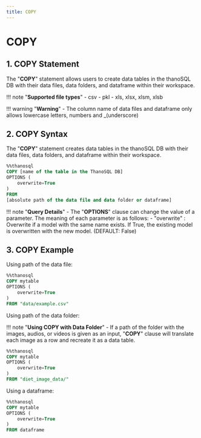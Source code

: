 ```yaml
---
title: COPY
---
```


# __COPY__

## __1. COPY Statement__

The "__COPY__" statement allows users to create data tables in the thanoSQL DB with their data files, data folders, and dataframe within their workspace.

!!! note "__Supported file types__"
    - csv
    - pkl
    - xls, xlsx, xlsm, xlsb

!!! warning "__Warning__" 
    - The column name of data files and dataframe only allows lowercase letters, numbers and _(underscore) 

## __2. COPY Syntax__

The "__COPY__" statement creates data tables in the thanoSQL DB with their data files, data folders, and dataframe within their workspace.

```sql
%%thanosql
COPY [name of the table in the ThanoSQL DB] 
OPTIONS (
    overwrite=True
) 
FROM  
[absolute path of the data file and data folder or dataframe]
```

!!! note "__Query Details__"
    - The "__OPTIONS__" clause can change the value of a parameter. The meaning of each parameter is as follows:
        - "overwrite" : Overwrite if a model with the same name exists. If True, the existing model is overwritten with the new model. (DEFAULT: False)

## __3. COPY Example__

Using path of the data file: 
```sql
%%thanosql
COPY mytable
OPTIONS (
    overwrite=True
)
FROM "data/example.csv"
```

Using path of the data folder: 

!!! note "__Using COPY with Data Folder__"
    - If a path of the folder with the images, audios, or videos is given as an input, "__COPY__" clause will translate each image as a row and recreate it as a data table. 

```sql
%%thanosql
COPY mytable
OPTIONS (
    overwrite=True
)
FROM "diet_image_data/"
```


Using a dataframe: 
```sql
%%thanosql
COPY mytable
OPTIONS (
    overwrite=True
)
FROM dataframe
```